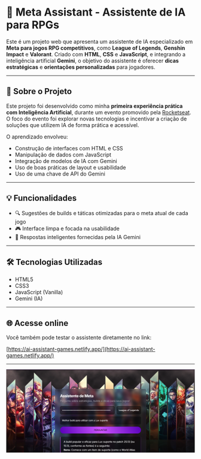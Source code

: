 # 🧠 Meta Assistant - Assistente de IA para RPGs

Este é um projeto web que apresenta um assistente de IA especializado em **Meta para jogos RPG competitivos**, como **League of Legends**, **Genshin Impact** e **Valorant**. Criado com **HTML**, **CSS** e **JavaScript**, e integrando a inteligência artificial **Gemini**, o objetivo do assistente é oferecer **dicas estratégicas** e **orientações personalizadas** para jogadores.

---

## 🚀 Sobre o Projeto

Este projeto foi desenvolvido como minha **primeira experiência prática com Inteligência Artificial**, durante um evento promovido pela [Rocketseat](https://www.rocketseat.com.br/). O foco do evento foi explorar novas tecnologias e incentivar a criação de soluções que utilizem IA de forma prática e acessível. 

O aprendizado envolveu:
- Construção de interfaces com HTML e CSS
- Manipulação de dados com JavaScript
- Integração de modelos de IA com Gemini
- Uso de boas práticas de layout e usabilidade
- Uso de uma chave de API do Gemini

---

## 💡 Funcionalidades
- 🔍 Sugestões de builds e táticas otimizadas para o meta atual de cada jogo
- 🎮 Interface limpa e focada na usabilidade
- 💬 Respostas inteligentes fornecidas pela IA Gemini

---

## 🛠 Tecnologias Utilizadas
- HTML5
- CSS3
- JavaScript (Vanilla)
- Gemini (IA)

---

## 🌐 Acesse online

Você também pode testar o assistente diretamente no link:

[https://ai-assistant-games.netlify.app/](https://ai-assistant-games.netlify.app/)

---

![Interface do Meta Assistant](assets/screenshot.png)

